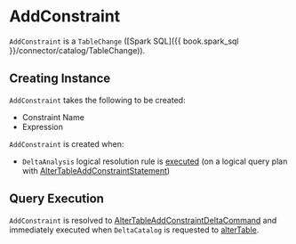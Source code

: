 # AddConstraint

`AddConstraint` is a `TableChange` ([Spark SQL]({{ book.spark_sql }}/connector/catalog/TableChange)).

## Creating Instance

`AddConstraint` takes the following to be created:

* <span id="constraintName"> Constraint Name
* <span id="expr"> Expression

`AddConstraint` is created when:

* `DeltaAnalysis` logical resolution rule is [executed](../DeltaAnalysis.md#apply) (on a logical query plan with [AlterTableAddConstraintStatement](AlterTableAddConstraintStatement.md))

## Query Execution

`AddConstraint` is resolved to [AlterTableAddConstraintDeltaCommand](../commands/alter/AlterTableAddConstraintDeltaCommand.md) and immediately executed when `DeltaCatalog` is requested to [alterTable](../DeltaCatalog.md#alterTable).
